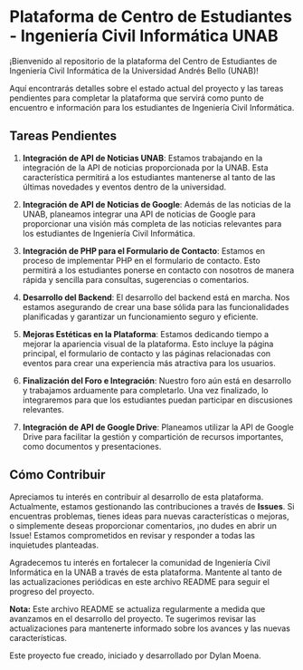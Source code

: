 # Plataforma de Centro de Estudiantes - Ingeniería Civil Informática UNAB

¡Bienvenido al repositorio de la plataforma del Centro de Estudiantes de Ingeniería Civil Informática de la Universidad Andrés Bello (UNAB)!

Aquí encontrarás detalles sobre el estado actual del proyecto y las tareas pendientes para completar la plataforma que servirá como punto de encuentro e información para los estudiantes de Ingeniería Civil Informática.

## Tareas Pendientes

1. **Integración de API de Noticias UNAB**: Estamos trabajando en la integración de la API de noticias proporcionada por la UNAB. Esta característica permitirá a los estudiantes mantenerse al tanto de las últimas novedades y eventos dentro de la universidad.

2. **Integración de API de Noticias de Google**: Además de las noticias de la UNAB, planeamos integrar una API de noticias de Google para proporcionar una visión más completa de las noticias relevantes para los estudiantes de Ingeniería Civil Informática.

3. **Integración de PHP para el Formulario de Contacto**: Estamos en proceso de implementar PHP en el formulario de contacto. Esto permitirá a los estudiantes ponerse en contacto con nosotros de manera rápida y sencilla para consultas, sugerencias o comentarios.

4. **Desarrollo del Backend**: El desarrollo del backend está en marcha. Nos estamos asegurando de crear una base sólida para las funcionalidades planificadas y garantizar un funcionamiento seguro y eficiente.

5. **Mejoras Estéticas en la Plataforma**: Estamos dedicando tiempo a mejorar la apariencia visual de la plataforma. Esto incluye la página principal, el formulario de contacto y las páginas relacionadas con eventos para crear una experiencia más atractiva para los usuarios.

6. **Finalización del Foro e Integración**: Nuestro foro aún está en desarrollo y trabajamos arduamente para completarlo. Una vez finalizado, lo integraremos para que los estudiantes puedan participar en discusiones relevantes.

7. **Integración de API de Google Drive**: Planeamos utilizar la API de Google Drive para facilitar la gestión y compartición de recursos importantes, como documentos y presentaciones.

## Cómo Contribuir

Apreciamos tu interés en contribuir al desarrollo de esta plataforma. Actualmente, estamos gestionando las contribuciones a través de **Issues**. Si encuentras problemas, tienes ideas para nuevas características o mejoras, o simplemente deseas proporcionar comentarios, ¡no dudes en abrir un Issue! Estamos comprometidos en revisar y responder a todas las inquietudes planteadas.

Agradecemos tu interés en fortalecer la comunidad de Ingeniería Civil Informática en la UNAB a través de esta plataforma. Mantente al tanto de las actualizaciones periódicas en este archivo README para seguir el progreso del proyecto.

**Nota:** Este archivo README se actualiza regularmente a medida que avanzamos en el desarrollo del proyecto. Te sugerimos revisar las actualizaciones para mantenerte informado sobre los avances y las nuevas características.

Este proyecto fue creado, iniciado y desarrollado por Dylan Moena.

